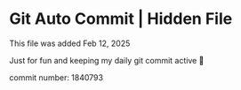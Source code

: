 # Git Auto Commit | Hidden File

This file was added Feb 12, 2025

Just for fun and keeping my daily git commit active 🤪

commit number: 1840793
